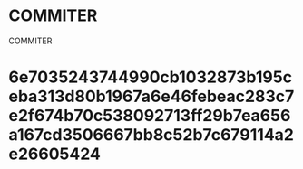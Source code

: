 # COMMITER
COMMITER






# 6e7035243744990cb1032873b195ceba313d80b1967a6e46febeac283c7e2f674b70c538092713ff29b7ea656a167cd3506667bb8c52b7c679114a2e26605424
